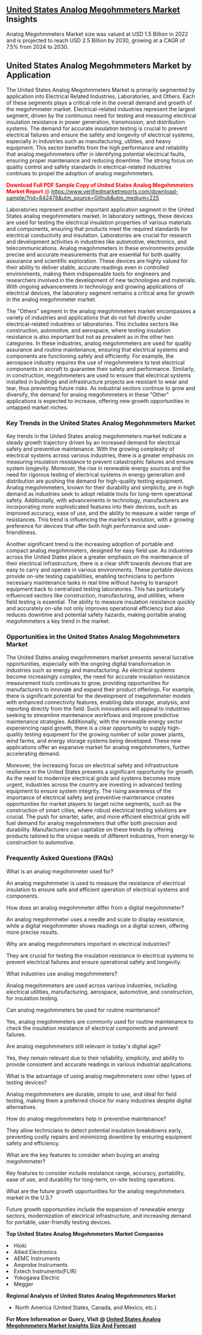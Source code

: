 <h2><a href="https://www.verifiedmarketreports.com/download-sample/?rid=842478&amp;utm_source=Github&amp;utm_medium=225" target="_blank">United States Analog Megohmmeters Market</a> Insights</h2><p>Analog Megohmmeters Market size was valued at USD 1.5 Billion in 2022 and is projected to reach USD 2.5 Billion by 2030, growing at a CAGR of 7.5% from 2024 to 2030.</p><p><h2>United States Analog Megohmmeters Market by Application</h2> <p>The United States Analog Megohmmeters Market is primarily segmented by application into Electrical Related Industries, Laboratories, and Others. Each of these segments plays a critical role in the overall demand and growth of the megohmmeter market. Electrical-related industries represent the largest segment, driven by the continuous need for testing and measuring electrical insulation resistance in power generation, transmission, and distribution systems. The demand for accurate insulation testing is crucial to prevent electrical failures and ensure the safety and longevity of electrical systems, especially in industries such as manufacturing, utilities, and heavy equipment. This sector benefits from the high performance and reliability that analog megohmmeters offer in identifying potential electrical faults, ensuring proper maintenance and reducing downtime. The strong focus on quality control and safety standards in electrical-related industries continues to propel the adoption of analog megohmmeters. <p><span class=""><span style="color: #ff0000;"><strong>Download Full PDF Sample Copy of United States Analog Megohmmeters Market Report</strong> @ </span><a href="https://www.verifiedmarketreports.com/download-sample/?rid=842478&amp;utm_source=Github&amp;utm_medium=225" target="_blank">https://www.verifiedmarketreports.com/download-sample/?rid=842478&amp;utm_source=Github&amp;utm_medium=225</a></span></p></p> <p>Laboratories represent another important application segment in the United States analog megohmmeters market. In laboratory settings, these devices are used for testing the electrical insulation properties of various materials and components, ensuring that products meet the required standards for electrical conductivity and insulation. Laboratories are crucial for research and development activities in industries like automotive, electronics, and telecommunications. Analog megohmmeters in these environments provide precise and accurate measurements that are essential for both quality assurance and scientific exploration. These devices are highly valued for their ability to deliver stable, accurate readings even in controlled environments, making them indispensable tools for engineers and researchers involved in the development of new technologies and materials. With ongoing advancements in technology and growing applications of electrical devices, the laboratory segment remains a critical area for growth in the analog megohmmeter market. <p>The "Others" segment in the analog megohmmeters market encompasses a variety of industries and applications that do not fall directly under electrical-related industries or laboratories. This includes sectors like construction, automotive, and aerospace, where testing insulation resistance is also important but not as prevalent as in the other two categories. In these industries, analog megohmmeters are used for quality assurance and routine maintenance, ensuring that electrical systems and components are functioning safely and efficiently. For example, the aerospace industry requires the use of megohmmeters to test electrical components in aircraft to guarantee their safety and performance. Similarly, in construction, megohmmeters are used to ensure that electrical systems installed in buildings and infrastructure projects are resistant to wear and tear, thus preventing future risks. As industrial sectors continue to grow and diversify, the demand for analog megohmmeters in these "Other" applications is expected to increase, offering new growth opportunities in untapped market niches. <h3>Key Trends in the United States Analog Megohmmeters Market</h3> <p>Key trends in the United States analog megohmmeters market indicate a steady growth trajectory driven by an increased demand for electrical safety and preventive maintenance. With the growing complexity of electrical systems across various industries, there is a greater emphasis on measuring insulation resistance to prevent catastrophic failures and ensure system longevity. Moreover, the rise in renewable energy sources and the need for rigorous testing of electrical systems in energy generation and distribution are pushing the demand for high-quality testing equipment. Analog megohmmeters, known for their durability and simplicity, are in high demand as industries seek to adopt reliable tools for long-term operational safety. Additionally, with advancements in technology, manufacturers are incorporating more sophisticated features into their devices, such as improved accuracy, ease of use, and the ability to measure a wider range of resistances. This trend is influencing the market's evolution, with a growing preference for devices that offer both high performance and user-friendliness. <p>Another significant trend is the increasing adoption of portable and compact analog megohmmeters, designed for easy field use. As industries across the United States place a greater emphasis on the maintenance of their electrical infrastructure, there is a clear shift towards devices that are easy to carry and operate in various environments. These portable devices provide on-site testing capabilities, enabling technicians to perform necessary maintenance tasks in real time without having to transport equipment back to centralized testing laboratories. This has particularly influenced sectors like construction, manufacturing, and utilities, where field testing is essential. The ability to measure insulation resistance quickly and accurately on-site not only improves operational efficiency but also reduces downtime and potential safety hazards, making portable analog megohmmeters a key trend in the market. <h3>Opportunities in the United States Analog Megohmmeters Market</h3> <p>The United States analog megohmmeters market presents several lucrative opportunities, especially with the ongoing digital transformation in industries such as energy and manufacturing. As electrical systems become increasingly complex, the need for accurate insulation resistance measurement tools continues to grow, providing opportunities for manufacturers to innovate and expand their product offerings. For example, there is significant potential for the development of megohmmeter models with enhanced connectivity features, enabling data storage, analysis, and reporting directly from the field. Such innovations will appeal to industries seeking to streamline maintenance workflows and improve predictive maintenance strategies. Additionally, with the renewable energy sector experiencing rapid growth, there is a clear opportunity to supply high-quality testing equipment for the growing number of solar power plants, wind farms, and energy storage systems being developed. These new applications offer an expansive market for analog megohmmeters, further accelerating demand. <p>Moreover, the increasing focus on electrical safety and infrastructure resilience in the United States presents a significant opportunity for growth. As the need to modernize electrical grids and systems becomes more urgent, industries across the country are investing in advanced testing equipment to ensure system integrity. The rising awareness of the importance of electrical safety and preventive maintenance creates opportunities for market players to target niche segments, such as the construction of smart cities, where robust electrical testing solutions are crucial. The push for smarter, safer, and more efficient electrical grids will fuel demand for analog megohmmeters that offer both precision and durability. Manufacturers can capitalize on these trends by offering products tailored to the unique needs of different industries, from energy to construction to automotive. <h3>Frequently Asked Questions (FAQs)</h3> <p>What is an analog megohmmeter used for?</p> <p>An analog megohmmeter is used to measure the resistance of electrical insulation to ensure safe and efficient operation of electrical systems and components.</p> <p>How does an analog megohmmeter differ from a digital megohmmeter?</p> <p>An analog megohmmeter uses a needle and scale to display resistance, while a digital megohmmeter shows readings on a digital screen, offering more precise results.</p> <p>Why are analog megohmmeters important in electrical industries?</p> <p>They are crucial for testing the insulation resistance in electrical systems to prevent electrical failures and ensure operational safety and longevity.</p> <p>What industries use analog megohmmeters?</p> <p>Analog megohmmeters are used across various industries, including electrical utilities, manufacturing, aerospace, automotive, and construction, for insulation testing.</p> <p>Can analog megohmmeters be used for routine maintenance?</p> <p>Yes, analog megohmmeters are commonly used for routine maintenance to check the insulation resistance of electrical components and prevent failures.</p> <p>Are analog megohmmeters still relevant in today's digital age?</p> <p>Yes, they remain relevant due to their reliability, simplicity, and ability to provide consistent and accurate readings in various industrial applications.</p> <p>What is the advantage of using analog megohmmeters over other types of testing devices?</p> <p>Analog megohmmeters are durable, simple to use, and ideal for field testing, making them a preferred choice for many industries despite digital alternatives.</p> <p>How do analog megohmmeters help in preventive maintenance?</p> <p>They allow technicians to detect potential insulation breakdowns early, preventing costly repairs and minimizing downtime by ensuring equipment safety and efficiency.</p> <p>What are the key features to consider when buying an analog megohmmeter?</p> <p>Key features to consider include resistance range, accuracy, portability, ease of use, and durability for long-term, on-site testing operations.</p> <p>What are the future growth opportunities for the analog megohmmeters market in the U.S.?</p> <p>Future growth opportunities include the expansion of renewable energy sectors, modernization of electrical infrastructure, and increasing demand for portable, user-friendly testing devices.</p> </p><p><strong>Top United States Analog Megohmmeters Market Companies</strong></p><div data-test-id=""><p><li>Hioki</li><li> Allied Electronics</li><li> AEMC Instruments</li><li> Amprobe Instruments</li><li> Extech Instruments(FLIR)</li><li> Yokogawa Electric</li><li> Megger</li></p><div><strong>Regional Analysis of&nbsp;United States Analog Megohmmeters Market</strong></div><ul><li dir="ltr"><p dir="ltr">North America&nbsp;(United States, Canada, and Mexico, etc.)</p></li></ul><p><strong>For More Information or Query, Visit @&nbsp;</strong><strong><a href="https://www.verifiedmarketreports.com/product/analog-megohmmeters-market/?utm_source=Github&amp;utm_medium=225" target="_blank">United States Analog Megohmmeters Market Insights Size And Forecast</a></strong></p></div>
